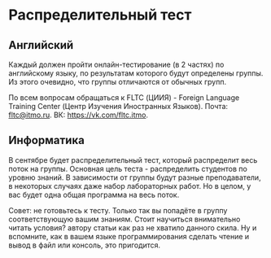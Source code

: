 # Распределительный тест

## Английский

Каждый должен пройти онлайн-тестирование (в 2 частях) по английскому языку, по результатам которого будут определены группы. Из этого очевидно, что группы отличаются от обычных групп.

По всем вопросам обращаться к FLTC (ЦИИЯ) - Foreign Language Training Center (Центр Изучения Иностранных Языков). Почта: fltc@itmo.ru. ВК: https://vk.com/fltc.itmo.

## Информатика

В сентябре будет распределительный тест, который распределит весь поток на группы. Основная цель теста - распределить студентов по уровню знаний. В зависимости от группы будут разные преподаватели, в некоторых случаях даже набор лабораторных работ. Но в целом, у вас будет одна общая программа на весь поток.

Совет: не готовьтесь к тесту. Только так вы попадёте в группу соответствующую вашим знаниям. Стоит научиться внимательно читать условия? автору статьи как раз не хватило данного скила. Ну и вспомните, как в вашем языке программирования сделать чтение и вывод в файл или консоль, это пригодится.